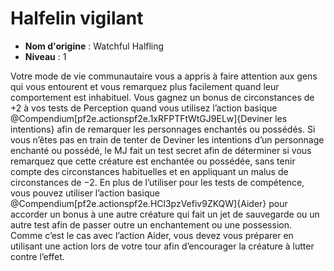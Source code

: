 # Halfelin vigilant

 * **Nom d'origine** : Watchful Halfling
 * **Niveau** : 1


<p>Votre mode de vie communautaire vous a appris à faire attention aux gens qui vous entourent et vous remarquez plus facilement quand leur comportement est inhabituel. Vous gagnez un bonus de circonstances de +2 à vos tests de Perception quand vous utilisez l’action basique @Compendium[pf2e.actionspf2e.1xRFPTFtWtGJ9ELw]{Deviner les intentions} afin de remarquer les personnages enchantés ou possédés. Si vous n’êtes pas en train de tenter de Deviner les intentions d’un personnage enchanté ou possédé, le MJ fait un test secret afin de déterminer si vous remarquez que cette créature est enchantée ou possédée, sans tenir compte des circonstances habituelles et en appliquant un malus de circonstances de −2. En plus de l’utiliser pour les tests de compétence, vous pouvez utiliser l’action basique @Compendium[pf2e.actionspf2e.HCl3pzVefiv9ZKQW]{Aider} pour accorder un bonus à une autre créature qui fait un jet de sauvegarde ou un autre test afin de passer outre un enchantement ou une possession. Comme c’est le cas avec l’action Aider, vous devez vous préparer en utilisant une action lors de votre tour afin d’encourager la créature à lutter contre l’effet.</p>